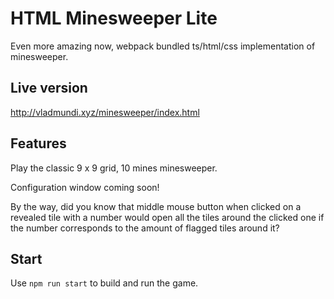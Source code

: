 # HTML Minesweeper Lite

Even more amazing now, webpack bundled ts/html/css implementation of minesweeper.

## Live version

http://vladmundi.xyz/minesweeper/index.html

## Features

Play the classic 9 x 9 grid, 10 mines minesweeper.

Configuration window coming soon!

By the way, did you know that middle mouse button when clicked on a revealed tile with a number would open all the tiles around the clicked one if the number corresponds to the amount of flagged tiles around it?

## Start

Use `npm run start` to build and run the game.